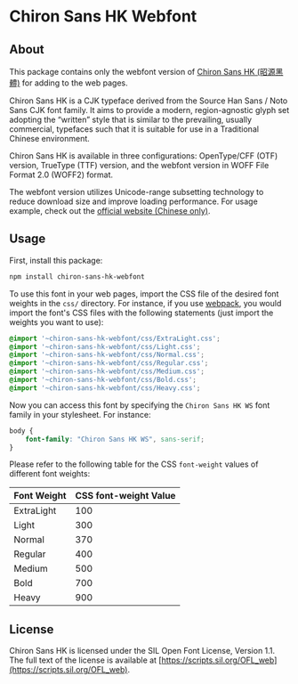 Chiron Sans HK Webfont
======================

## About

This package contains only the webfont version of [Chiron Sans HK (昭源黑體)](https://github.com/chiron-fonts/chiron-sans-hk) for adding to the web pages.

Chiron Sans HK is a CJK typeface derived from the Source Han Sans / Noto Sans CJK font family. It aims to provide a modern, region-agnostic glyph set adopting the “written” style that is similar to the prevailing, usually commercial, typefaces such that it is suitable for use in a Traditional Chinese environment.

Chiron Sans HK is available in three configurations: OpenType/CFF (OTF) version, TrueType (TTF) version, and the webfont version in WOFF File Format 2.0 (WOFF2) format.

The webfont version utilizes Unicode-range subsetting technology to reduce download size and improve loading performance. For usage example, check out the [official website (Chinese only)](https://chiron-fonts.github.io/chiron-sans-hk/).

## Usage

First, install this package:

```bash
npm install chiron-sans-hk-webfont 
```

To use this font in your web pages, import the CSS file of the desired font weights in the `css/` directory. For instance, if you use [webpack](https://webpack.js.org/), you would import the font's CSS files with the following statements (just import the weights you want to use): 

```css
@import '~chiron-sans-hk-webfont/css/ExtraLight.css';
@import '~chiron-sans-hk-webfont/css/Light.css';
@import '~chiron-sans-hk-webfont/css/Normal.css';
@import '~chiron-sans-hk-webfont/css/Regular.css';
@import '~chiron-sans-hk-webfont/css/Medium.css';
@import '~chiron-sans-hk-webfont/css/Bold.css';
@import '~chiron-sans-hk-webfont/css/Heavy.css';
```

Now you can access this font by specifying the `Chiron Sans HK WS` font family in your stylesheet. For instance:

```css
body {
    font-family: "Chiron Sans HK WS", sans-serif;
}
```

Please refer to the following table for the CSS `font-weight` values of different font weights:

| Font Weight | CSS font-weight Value |
|---|---|
| ExtraLight | 100 |
| Light | 300 |
| Normal | 370 |
| Regular | 400 |
| Medium | 500 |
| Bold | 700 |
| Heavy | 900 |

## License

Chiron Sans HK is licensed under the SIL Open Font License, Version 1.1. The full text of the license is available at [https://scripts.sil.org/OFL_web](https://scripts.sil.org/OFL_web).
